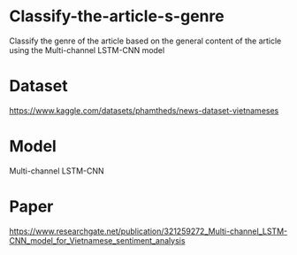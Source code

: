 # Classify-the-article-s-genre
Classify the genre of the article based on the general content of the article using the Multi-channel LSTM-CNN model

# Dataset
https://www.kaggle.com/datasets/phamtheds/news-dataset-vietnameses

# Model
Multi-channel LSTM-CNN

# Paper
https://www.researchgate.net/publication/321259272_Multi-channel_LSTM-CNN_model_for_Vietnamese_sentiment_analysis

